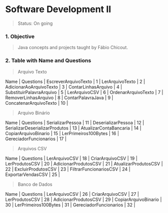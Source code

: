 # Software Development II

>Status: On going

### 1. Objective

>Java concepts and projects taught by Fábio Chicout.

### 2. Table with Name and Questions

>Arquivo Texto

Name                                 | Questions |
EscreverArquivoTexto                 |     1     |
LerArquivoTexto                      |     2     |
AdicionarAoArquivoTexto              |     3     |
ContarLinhasArquivo                  |     4     |
SubstituirPalavraArquivo             |     5     |
LerArquivoCSV                        |     6     |
OrdenarArquivoTexto                  |     7     |
RemoverLinhasArquivo                 |     8     |
ContarPalavraJava                    |     9     |
ConcatenarArquivoTexto               |     10    |

>Arquivo Binário

Name                                 | Questions |
SerializarPessoa                     |     11    |
DeserializarPessoa                   |     12    |
SerializarDeserializarProdutos       |     13    |
AtualizarContaBancaria               |     14    |
CopiarArquivoBinario                 |     15    |
LerPrimeiros100Bytes                 |     16    |
GereciadorFuncionarios               |     17    |


>Arquivos CSV

Name                                 | Questions |
LerArquivoCSV                        |     18    |
CriarArquivoCSV                      |     19    |
LerProdutosCSV                       |     20    |
AdicionarProdutosCSV                 |     21    |
AtualizarProdutosCSV                 |     22    |
ExcluirProdutosCSV                   |     23    |
FiltrarFuncionariosCSV               |     24    |
ExportarVendasCSV                    |     25    |

>Banco de Dados

Name                                 | Questions |
LerArquivoCSV                        |     26    |
CriarArquivoCSV                      |     27    |
LerProdutosCSV                       |     28    |
AdicionarProdutosCSV                 |     29    |
CopiarArquivoBinario                 |     30    |
LerPrimeiros100Bytes                 |     31    |
GereciadorFuncionarios               |     32    |